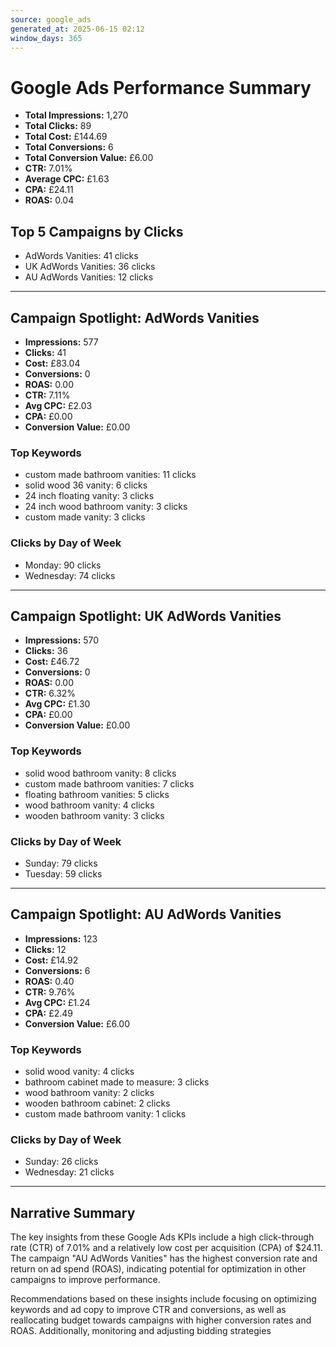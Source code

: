 ```yaml
---
source: google_ads
generated_at: 2025-06-15 02:12
window_days: 365
---
```


# Google Ads Performance Summary

- **Total Impressions:** 1,270
- **Total Clicks:** 89
- **Total Cost:** £144.69
- **Total Conversions:** 6
- **Total Conversion Value:** £6.00
- **CTR:** 7.01%
- **Average CPC:** £1.63
- **CPA:** £24.11
- **ROAS:** 0.04

## Top 5 Campaigns by Clicks
- AdWords Vanities: 41 clicks
- UK AdWords Vanities: 36 clicks
- AU AdWords Vanities: 12 clicks

---

## Campaign Spotlight: AdWords Vanities
- **Impressions:** 577
- **Clicks:** 41
- **Cost:** £83.04
- **Conversions:** 0
- **ROAS:** 0.00
- **CTR:** 7.11%
- **Avg CPC:** £2.03
- **CPA:** £0.00
- **Conversion Value:** £0.00

### Top Keywords
- custom made bathroom vanities: 11 clicks
- solid wood 36 vanity: 6 clicks
- 24 inch floating vanity: 3 clicks
- 24 inch wood bathroom vanity: 3 clicks
- custom made vanity: 3 clicks

### Clicks by Day of Week
- Monday: 90 clicks
- Wednesday: 74 clicks

---

## Campaign Spotlight: UK AdWords Vanities
- **Impressions:** 570
- **Clicks:** 36
- **Cost:** £46.72
- **Conversions:** 0
- **ROAS:** 0.00
- **CTR:** 6.32%
- **Avg CPC:** £1.30
- **CPA:** £0.00
- **Conversion Value:** £0.00

### Top Keywords
- solid wood bathroom vanity: 8 clicks
- custom made bathroom vanities: 7 clicks
- floating bathroom vanities: 5 clicks
- wood bathroom vanity: 4 clicks
- wooden bathroom vanity: 3 clicks

### Clicks by Day of Week
- Sunday: 79 clicks
- Tuesday: 59 clicks

---

## Campaign Spotlight: AU AdWords Vanities
- **Impressions:** 123
- **Clicks:** 12
- **Cost:** £14.92
- **Conversions:** 6
- **ROAS:** 0.40
- **CTR:** 9.76%
- **Avg CPC:** £1.24
- **CPA:** £2.49
- **Conversion Value:** £6.00

### Top Keywords
- solid wood vanity: 4 clicks
- bathroom cabinet made to measure: 3 clicks
- wood bathroom vanity: 2 clicks
- wooden bathroom cabinet: 2 clicks
- custom made bathroom vanity: 1 clicks

### Clicks by Day of Week
- Sunday: 26 clicks
- Wednesday: 21 clicks

---

## Narrative Summary

The key insights from these Google Ads KPIs include a high click-through rate (CTR) of 7.01% and a relatively low cost per acquisition (CPA) of $24.11. The campaign "AU AdWords Vanities" has the highest conversion rate and return on ad spend (ROAS), indicating potential for optimization in other campaigns to improve performance.

Recommendations based on these insights include focusing on optimizing keywords and ad copy to improve CTR and conversions, as well as reallocating budget towards campaigns with higher conversion rates and ROAS. Additionally, monitoring and adjusting bidding strategies
